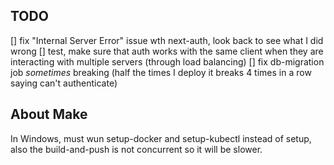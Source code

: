 ## TODO

[] fix "Internal Server Error" issue wth next-auth, look back to see what I did wrong
[] test, make sure that auth works with the same client when they are interacting with multiple servers (through load balancing)
[] fix db-migration job _sometimes_ breaking (half the times I deploy it breaks 4 times in a row saying can't authenticate)

## About Make
In Windows, must wun setup-docker and setup-kubectl instead of setup, also the build-and-push is not concurrent so it will be slower.
